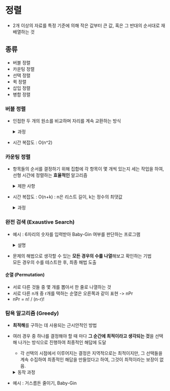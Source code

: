 # 정렬

- 2개 이상의 자료를 특정 기준에 의해 작은 값부터 큰 값, 혹은 그 반대의 순서대로 재배열하는 것

## 종류

- 버블 정렬
- 카운팅 정렬
- 선택 정렬
- 퀵 정렬
- 삽입 정렬
- 병합 정렬

### 버블 정렬

- 인접한 두 개의 원소를 비교하며 자리를 계속 교환하는 방식

  <details>
    <summary>과정</summary>
    
    - 첫 번째 원소부터 인접한 원소끼리 계속 자리를 교환하면서 맨 마지막 자리까지 이동한다.
    
    - 한 단계가 끝나면 가장 큰 원소가 마지막 자리로 정렬

    - 교환하며 자리를 이동하는 모습이 물 위에 올라오는 거품 모양과 같다고 하여 버블 정렬이라고 함.

  <details>

- 시간 복잡도 : O(n^2)

### 카운팅 정렬

- 항목들의 순서를 결정하기 위해 집합에 각 항목이 몇 개씩 있는지 세는 작업을 하여, 선형 시간에 정렬하는 **효율적인** 알고리즘

  <details>
    <summary>제한 사항</summary>
    
    - **정수나 정수로 표현할 수 있는 자료**에 대해서만 적용 가능
  
      각 항목의 발생 회수를 기록하기 위해, 정수 항목으로 인덱스 되는 카운트들의 배열을 사용하기 때문
      
    - 카운트들을 위한 충분한 공간을 할당하려면 집합 내의 가장 큰 정수를 알아야 한다.
  
  </details>

- 시간 복잡도 : O(n+k) : n은 리스트 길이, k는 정수의 최댓값

  <details>
    <summary>과정</summary>
    
    1. DATA에서 각 항목들의 발생 횟수를 세고, 정수 항목들로 직접 인덱스 되는 카운트 배열 COUNTS에 저장
  
       COUNTS[i] = i의 발생 횟수

    2. 정렬된 집합에서 각 항목의 앞에 위치할 항목의 개수를 반영하기 위해 COUNTS의 원소를 조정 (누적 개수 구하기)
 

    3. DATA의 뒤에서 부터 작업 시작 (그 이유는 순서가 바뀌지 않기 위해)  

       COUNTS[1]를 감소시키고 TEMP에 1 삽입
    
  </details>

### 완전 검색 (Exaustive Search)

- 예시 : 6자리의 숫자를 입력받아 Baby-Gin 여부를 판단하는 프로그램

  <details>
    <summary>설명</summary>
    
    - 0~9 사이의 숫자 카드에서 임의의 카드 6장을 뽑았을 때
      
      - run : 3장의 카드가 연속적인 번호를 갖는 경우
        
      - triplet : 3장의 카드가 동일한 번호를 갖는 경우
        
      - baby-gin : 6장의 카드가 run과 triplet로만 구성된 경우
     
  </details>

- 문제의 해법으로 생각할 수 있는 **모든 경우의 수를 나열**해보고 확인하는 기법  
  모든 경우의 수를 테스트한 후, 최종 해법 도출

#### 순열 (Permutation)

- 서로 다른 것들 중 몇 개를 뽑아서 한 줄로 나열하는 것
- 서로 다른 n개 중 r개를 택하는 순열은 오른쪽과 같이 표현 -> nPr
- nPr = n! / (n-r)!

### 탐욕 알고리즘 (Greedy)

- **최적해**를 구하는 데 사용되는 근시안적인 방법
- 여러 경우 중 하나를 결정해야 할 때 마다 **그 순간에 최적이라고 생각되는 것**을 선택해 나가는 방식으로 진행하여 최종적인 해답에 도달
  - 각 선택의 시점에서 이루어지는 결정은 지역적으로는 최적이지만, 그 선택들을 계속 수집하여 최종적인 해답을 만들었다고 하여, 그것이 최적이라는 보장이 없음.

  <details>
    <summary>동작 과정</summary>
    
    1. 해 선택 : 현재 상태에서 부분 문제의 최적해를 구한 뒤, 이를 **부분해 집합**에 추가
  
    2. 실행 가능성 검사 : 새로운 부분해 집합이 실행 가능한지 확인. 문제의 제약 조건을 위반하지 않는지 검사
  
    3. 해 검사 : 새로운 부분해 집합이 문제의 해가 되는지를 확인. 아직 전체 문제의 해가 완성되지 않았다면 1부터 다시 시작
  
  </details>

- 예시 : 거스름돈 줄이기, Baby-Gin
